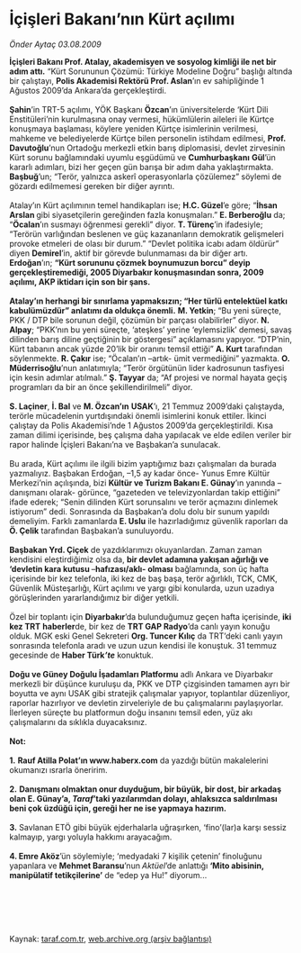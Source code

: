 # İçişleri Bakanı’nın Kürt açılımı

*Önder Aytaç 03.08.2009*

<div class="taraf_structure_2col_1zq">
<div class="margen_n">



 <p><b>İçişleri Bakanı Prof. Atalay, akademisyen ve sosyolog kimliği ile net bir adım attı.</b> “Kürt Sorununun Çözümü: Türkiye Modeline Doğru” başlığı altında bir çalıştayı, <b>Polis Akademisi Rektörü Prof. Aslan</b>’ın ev sahipliğinde 1 Ağustos 2009’da Ankara’da gerçekleştirdi. <b><br/><br/>Şahin</b>’in TRT-5 açılımı, YÖK Başkanı <b>Özcan</b>’ın üniversitelerde ‘Kürt Dili Enstitüleri’nin kurulmasına onay vermesi, hükümlülerin aileleri ile Kürtçe konuşmaya başlaması, köylere yeniden Kürtçe isimlerinin verilmesi, mahkeme ve belediyelerde Kürtçe bilen personelin istihdam edilmesi, <b>Prof.</b> <b>Davutoğlu</b>’nun Ortadoğu merkezli etkin barış diplomasisi, devlet zirvesinin Kürt sorunu bağlamındaki uyumlu eşgüdümü ve <b>Cumhurbaşkanı</b> <b>Gül</b>’ün kararlı adımları, bizi her geçen gün barışa bir adım daha yaklaştırmakta. <b>Başbuğ</b>’un; “Terör, yalnızca askerî operasyonlarla çözülemez” söylemi de gözardı edilmemesi gereken bir diğer ayrıntı. <br/><br/>Atalay’ın Kürt açılımının temel handikapları ise; <b>H.C. Güzel</b>’e göre; “<b>İhsan Arslan </b>gibi siyasetçilerin gereğinden fazla konuşmaları.” <b>E. Berberoğlu</b> da; “<b>Öcalan</b>’ın susmayı öğrenmesi gerekli” diyor. <b>T. Türenç</b>’in ifadesiyle; “Terörün varlığından beslenen ve güç kazananların demokratik gelişmeleri provoke etmeleri de olası bir durum.” “Devlet politika icabı adam öldürür” diyen <b>Demirel</b>’in, aktif bir görevde bulunmaması da bir diğer artı. <b>Erdoğan</b>’ın; <b>“Kürt sorununu çözmek boynumuzun borcu” deyip gerçekleştiremediği, 2005 Diyarbakır konuşmasından sonra, 2009 açılımı, AKP iktidarı için son bir şans.</b> <b><br/><br/>Atalay’ın herhangi bir sınırlama yapmaksızın; “Her türlü entelektüel katkı kabulümüzdür” anlatımı da oldukça önemli.</b> <b>M. Yetkin</b>; “Bu yeni süreçte, PKK / DTP bile sorunun değil, çözümün bir parçası olabilirler” diyor. <b>N. Alpay</b>; “PKK’nın bu yeni süreçte, ‘ateşkes’ yerine ‘eylemsizlik’ demesi, savaş dilinden barış diline geçtiğinin bir göstergesi” açıklamasını yapıyor. “DTP’nin, Kürt tabanın ancak yüzde 20’lik bir oranını temsil ettiği” <b>A. Kurt</b> tarafından söylenmekte. <b>R. Çakır</b> ise; “Öcalan’ın –artık- ümit vermediğini” yazmakta. <b>O. Müderrisoğlu</b>’nun anlatımıyla; “Terör örgütünün lider kadrosunun tasfiyesi için kesin adımlar atılmalı.” <b>Ş. Tayyar</b> da; “Af projesi ve normal hayata geçiş programları da bir an önce şekillendirilmeli” diyor. <b><br/><br/>S. Laçiner</b>, <b>İ. Bal</b> ve <b>M. Özcan’ın</b> <b>USAK</b>’ı, 21 Temmuz 2009’daki çalıştayda, terörle mücadelenin yurtdışındaki önemli isimlerini konuk ettiler. İkinci çalıştay da Polis Akademisi’nde 1 Ağustos 2009’da gerçekleştirildi. Kısa zaman dilimi içerisinde, beş çalışma daha yapılacak ve elde edilen veriler bir rapor halinde İçişleri Bakanı’na ve Başbakan’a sunulacak. <br/><br/>Bu arada, Kürt açılımı ile ilgili bizim yaptığımız bazı çalışmaları da burada yazmalıyız. Başbakan Erdoğan, –1,5 ay kadar önce- Yunus Emre Kültür Merkezi’nin açılışında, bizi <b>Kültür ve Turizm Bakanı E. Günay</b>’ın yanında –danışmanı olarak- görünce, “gazeteden ve televizyonlardan takip ettiğini” ifade ederek; “Senin dilinden Kürt sorunsalını ve terör açmazını dinlemek istiyorum” dedi. Sonrasında da Başbakan’a dolu dolu bir sunum yapıldı demeliyim. Farklı zamanlarda <b>E. Uslu</b> ile hazırladığımız güvenlik raporları da <b>Ö. Çelik</b> tarafından Başbakan’a sunuluyordu. <b><br/><br/>Başbakan Yrd. Çiçek</b> de yazdıklarımızı okuyanlardan. Zaman zaman kendisini eleştirdiğimiz olsa da, <b>bir devlet adamına yakışan ağırlığı ve ‘devletin kara kutusu </b>–<b>hafızası/aklı- olması</b> bağlamında, son üç hafta içerisinde bir kez telefonla, iki kez de baş başa, terör ağırlıklı, TCK, CMK, Güvenlik Müsteşarlığı, Kürt açılımı ve yargı gibi konularda, uzun uzadıya görüşlerinden yararlandığımız bir diğer yetkili. <br/><br/>Özel bir toplantı için <b>Diyarbakır</b>’da bulunduğumuz geçen hafta içerisinde, <b>iki kez TRT</b> <b>haberler</b>de, bir kez de <b>TRT GAP Radyo</b>’da canlı yayın konuğu olduk. MGK eski Genel Sekreteri <b>Org. Tuncer Kılıç</b> da TRT’deki canlı yayın sonrasında telefonla aradı ve uzun uzun kendisi ile konuştuk. 31 temmuz gecesinde de <b>Haber Türk<i>’te</i></b> konuktuk. <b><br/><br/>Doğu ve Güney Doğulu İşadamları Platformu</b> adlı Ankara ve Diyarbakır merkezli bir düşünce kuruluşu da, PKK ve DTP çizgisinden tamamen ayrı bir boyutta ve aynı USAK gibi stratejik çalışmalar yapıyor, toplantılar düzenliyor, raporlar hazırlıyor ve devletin zirveleriyle de bu çalışmalarını paylaşıyorlar. İlerleyen süreçte bu platformun doğu insanını temsil eden, yüz akı çalışmalarını da sıklıkla duyacaksınız.   <b><br/><br/>Not: </b><b><br/><br/>1.</b> <b>Rauf Atilla Polat’ın www.haberx.com</b> da yazdığı bütün makalelerini okumanızı ısrarla öneririm. <b><br/><br/>2.</b> <b>Danışmanı olmaktan onur duyduğum, bir büyük, bir dost, bir arkadaş olan E. Günay’a, <i>Taraf</i>’taki yazılarımdan dolayı, ahlaksızca saldırılması beni çok üzdüğü için, gereği her ne ise yapmaya hazırım.</b> <b><br/><br/>3.</b> Savlanan ETÖ gibi büyük ejderhalarla uğraşırken, ‘fino’(lar)a karşı sessiz kalmayıp, yargı yoluyla hakkımı arayacağım. <b><br/><br/>4. Emre Aköz</b>’ün söylemiyle; ‘medyadaki 7 kişilik çetenin’ finoluğunu yapanlara ve <b>Mehmet Baransu</b>’nun<b> </b><i>Aktüel</i>’de anlattığı <b>‘Mito abisinin, manipülatif tetikçilerine’</b> de “edep ya Hu!” diyorum...</p>
<br/>
<br/>
<br/>



<br/>


<div id="taraf_not">
</div>

</div>


</div>

Kaynak: [taraf.com.tr](http://taraf.com.tr:80/makale/7052.htm), [web.archive.org (arşiv bağlantısı)](http://web.archive.org/web/20100104021241/http://taraf.com.tr:80/makale/7052.htm)
